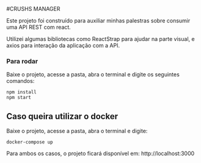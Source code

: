 #CRUSHS MANAGER

Este projeto foi construído para auxiliar minhas palestras sobre consumir uma API REST com react.

Utilizei algumas bibliotecas como ReactStrap para ajudar na parte visual, e axios para interação da aplicação com a API.

### Para rodar
Baixe o projeto, acesse a pasta, abra o terminal e digite os seguintes comandos:

```
npm install
npm start
```

## Caso queira utilizar o docker
Baixe o projeto, acesse a pasta, abra o terminal e digite:

```
docker-compose up
```

Para ambos os casos, o projeto ficará disponível em: http://localhost:3000
